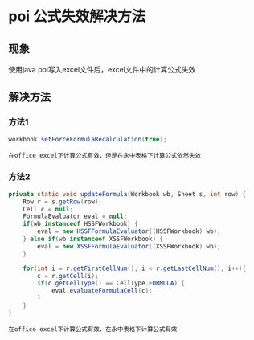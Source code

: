 # poi 公式失效解决方法



## 现象

使用java poi写入excel文件后，excel文件中的计算公式失效



## 解决方法

### 方法1

```java
workbook.setForceFormulaRecalculation(true);
```

`在office excel下计算公式有效，但是在永中表格下计算公式依然失效`



### 方法2

```java
private static void updateFormula(Workbook wb, Sheet s, int row) {
    Row r = s.getRow(row);
    Cell c = null;
    FormulaEvaluator eval = null;
    if(wb instanceof HSSFWorkbook) {
        eval = new HSSFFormulaEvaluator((HSSFWorkbook) wb);
    } else if(wb instanceof XSSFWorkbook) {
        eval = new XSSFFormulaEvaluator((XSSFWorkbook) wb);
    }

    for(int i = r.getFirstCellNum(); i < r.getLastCellNum(); i++){
        c = r.getCell(i);
        if(c.getCellType() == CellType.FORMULA) {
            eval.evaluateFormulaCell(c);
        }
    }
}
```

`在office excel下计算公式有效，在永中表格下计算公式有效`

